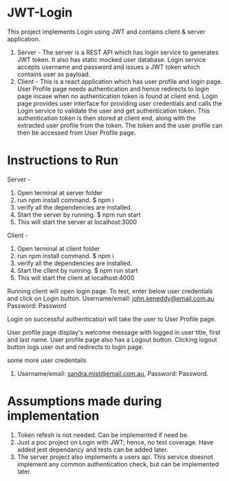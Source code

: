 # JWT-Login
This project implements Login using JWT and contains client & server application. 
1. Server - The server is a REST API which has login service to generates JWT token. It also has static mocked user database. 
         Login service accepts username and password and issues a JWT token which contains user as payload.
2. Client - This is a react application which has user profile and login page. User Profile page needs authentication 
         and hence redirects to login page incase when no authentication token is found at client end. 
         Login page provides user interface for providing user credentials and calls the Login service to validate the user 
         and get authentication token. This authentication token is then stored at client end, along with the extracted user 
         profile from the token. The token and the user profile can then be accessed from User Profile page.
         
         
# Instructions to Run
Server -
 1. Open terminal at server folder
 2. run npm install command. $ npm i
 3. verify all the dependencies are installed.
 3. Start the server by running. $ npm run start
 4. This will start the server at localhost:3000
 
 Client - 
 1. Open terminal at client folder
 2. run npm install command. $ npm i
 3. verify all the dependencies are installed.
 3. Start the cllent by running. $ npm run start
 4. This will start the client at localhost:4000
 
 Running client will open login page. To test, enter below user credentials and click on Login button.
 Username/email: john.keneddy@email.com.au
 Password: Password
 
 Login on successful authentication will take the user to User Profile page. 
 
 User profile page display's welcome message with logged in user title, first and last name.
 User profile page also has a Logout button. Clicking logout button logs user out and redirects to login page.
 
 some more user credentails
 1. Username/email: sandra.mist@email.com.au, Password: Password.

# Assumptions made during implementation
1. Token refesh is not needed. Can be implemented if need be.
2. Just a poc project on Login with JWT; hence, no test coverage. Have added jest dependancy and tests can be added later.
3. The server project also implements a users api. This service doesnot implement any common authentication check, but can be implemented later.
